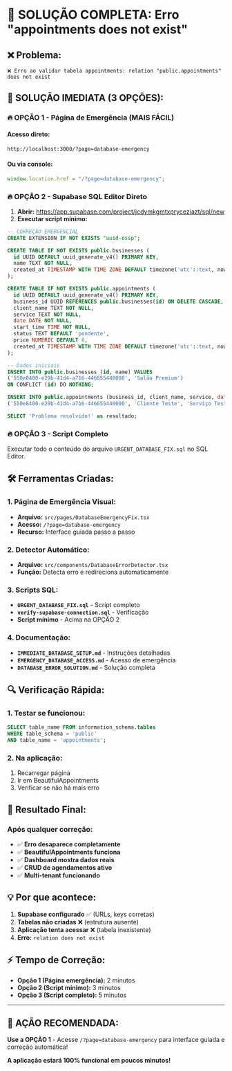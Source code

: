 # 🚨 SOLUÇÃO COMPLETA: Erro "appointments does not exist"

## ❌ **Problema:**

```
❌ Erro ao validar tabela appointments: relation "public.appointments" does not exist
```

## 🎯 **SOLUÇÃO IMEDIATA (3 OPÇÕES):**

### **🔥 OPÇÃO 1 - Página de Emergência (MAIS FÁCIL)**

#### **Acesso direto:**

```
http://localhost:3000/?page=database-emergency
```

#### **Ou via console:**

```javascript
window.location.href = "/?page=database-emergency";
```

### **🔥 OPÇÃO 2 - Supabase SQL Editor Direto**

1. **Abrir:** https://app.supabase.com/project/jcdymkgmtxpryceziazt/sql/new
2. **Executar script mínimo:**

```sql
-- CORREÇÃO EMERGENCIAL
CREATE EXTENSION IF NOT EXISTS "uuid-ossp";

CREATE TABLE IF NOT EXISTS public.businesses (
  id UUID DEFAULT uuid_generate_v4() PRIMARY KEY,
  name TEXT NOT NULL,
  created_at TIMESTAMP WITH TIME ZONE DEFAULT timezone('utc'::text, now()) NOT NULL
);

CREATE TABLE IF NOT EXISTS public.appointments (
  id UUID DEFAULT uuid_generate_v4() PRIMARY KEY,
  business_id UUID REFERENCES public.businesses(id) ON DELETE CASCADE,
  client_name TEXT NOT NULL,
  service TEXT NOT NULL,
  date DATE NOT NULL,
  start_time TIME NOT NULL,
  status TEXT DEFAULT 'pendente',
  price NUMERIC DEFAULT 0,
  created_at TIMESTAMP WITH TIME ZONE DEFAULT timezone('utc'::text, now()) NOT NULL
);

-- Dados iniciais
INSERT INTO public.businesses (id, name) VALUES
('550e8400-e29b-41d4-a716-446655440000', 'Salão Premium')
ON CONFLICT (id) DO NOTHING;

INSERT INTO public.appointments (business_id, client_name, service, date, start_time) VALUES
('550e8400-e29b-41d4-a716-446655440000', 'Cliente Teste', 'Serviço Teste', CURRENT_DATE, '10:00');

SELECT 'Problema resolvido!' as resultado;
```

### **🔥 OPÇÃO 3 - Script Completo**

Executar todo o conteúdo do arquivo `URGENT_DATABASE_FIX.sql` no SQL Editor.

## 🛠️ **Ferramentas Criadas:**

### **1. Página de Emergência Visual:**

- **Arquivo:** `src/pages/DatabaseEmergencyFix.tsx`
- **Acesso:** `/?page=database-emergency`
- **Recurso:** Interface guiada passo a passo

### **2. Detector Automático:**

- **Arquivo:** `src/components/DatabaseErrorDetector.tsx`
- **Função:** Detecta erro e redireciona automaticamente

### **3. Scripts SQL:**

- **`URGENT_DATABASE_FIX.sql`** - Script completo
- **`verify-supabase-connection.sql`** - Verificação
- **Script mínimo** - Acima na OPÇÃO 2

### **4. Documentação:**

- **`IMMEDIATE_DATABASE_SETUP.md`** - Instruções detalhadas
- **`EMERGENCY_DATABASE_ACCESS.md`** - Acesso de emergência
- **`DATABASE_ERROR_SOLUTION.md`** - Solução completa

## 🔍 **Verificação Rápida:**

### **1. Testar se funcionou:**

```sql
SELECT table_name FROM information_schema.tables
WHERE table_schema = 'public'
AND table_name = 'appointments';
```

### **2. Na aplicação:**

1. Recarregar página
2. Ir em BeautifulAppointments
3. Verificar se não há mais erro

## 🚀 **Resultado Final:**

### **Após qualquer correção:**

- ✅ **Erro desaparece completamente**
- ✅ **BeautifulAppointments funciona**
- ✅ **Dashboard mostra dados reais**
- ✅ **CRUD de agendamentos ativo**
- ✅ **Multi-tenant funcionando**

## 💡 **Por que acontece:**

1. **Supabase configurado** ✅ (URLs, keys corretas)
2. **Tabelas não criadas** ❌ (estrutura ausente)
3. **Aplicação tenta acessar** ❌ (tabela inexistente)
4. **Erro:** `relation does not exist`

## ⚡ **Tempo de Correção:**

- **Opção 1 (Página emergência):** 2 minutos
- **Opção 2 (Script mínimo):** 3 minutos
- **Opção 3 (Script completo):** 5 minutos

---

## 🎯 **AÇÃO RECOMENDADA:**

**Use a OPÇÃO 1** - Acesse `/?page=database-emergency` para interface guiada e correção automática!

**A aplicação estará 100% funcional em poucos minutos!**
